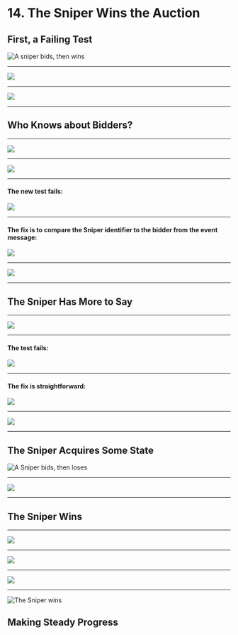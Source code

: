 # 14. The Sniper Wins the Auction

## First, a Failing Test

![A sniper bids, then wins](https://www.safaribooksonline.com/library/view/growing-object-oriented-software/9780321574442/graphics/14fig01.jpg "A sniper bids, then wins")

------------------------------------------------------------------------------------------------------------------------
![](https://www.safaribooksonline.com/library/view/growing-object-oriented-software/9780321574442/graphics/140pro01.jpg)

------------------------------------------------------------------------------------------------------------------------
![](https://www.safaribooksonline.com/library/view/growing-object-oriented-software/9780321574442/graphics/140pro02.jpg)

------------------------------------------------------------------------------------------------------------------------

## Who Knows about Bidders?

------------------------------------------------------------------------------------------------------------------------
![](https://www.safaribooksonline.com/library/view/growing-object-oriented-software/9780321574442/graphics/141pro01.jpg)

------------------------------------------------------------------------------------------------------------------------
![](https://www.safaribooksonline.com/library/view/growing-object-oriented-software/9780321574442/graphics/141pro02.jpg)

------------------------------------------------------------------------------------------------------------------------
#### The new test fails:

![](https://www.safaribooksonline.com/library/view/growing-object-oriented-software/9780321574442/graphics/142pro01.jpg)

------------------------------------------------------------------------------------------------------------------------
#### The fix is to compare the Sniper identifier to the bidder from the event message:

![](https://www.safaribooksonline.com/library/view/growing-object-oriented-software/9780321574442/graphics/142pro02.jpg)

------------------------------------------------------------------------------------------------------------------------
![](https://www.safaribooksonline.com/library/view/growing-object-oriented-software/9780321574442/graphics/142pro03.jpg)

------------------------------------------------------------------------------------------------------------------------

## The Sniper Has More to Say

------------------------------------------------------------------------------------------------------------------------
![](https://www.safaribooksonline.com/library/view/growing-object-oriented-software/9780321574442/graphics/143pro01.jpg)

------------------------------------------------------------------------------------------------------------------------
#### The test fails:

![](https://www.safaribooksonline.com/library/view/growing-object-oriented-software/9780321574442/graphics/143pro02.jpg)

------------------------------------------------------------------------------------------------------------------------
#### The fix is straightforward:

![](https://www.safaribooksonline.com/library/view/growing-object-oriented-software/9780321574442/graphics/143pro03.jpg)

------------------------------------------------------------------------------------------------------------------------
![](https://www.safaribooksonline.com/library/view/growing-object-oriented-software/9780321574442/graphics/144pro01.jpg)

------------------------------------------------------------------------------------------------------------------------

## The Sniper Acquires Some State

![A Sniper bids, then loses](https://www.safaribooksonline.com/library/view/growing-object-oriented-software/9780321574442/graphics/14fig02.jpg "A Sniper bids, then loses")

------------------------------------------------------------------------------------------------------------------------
![](https://www.safaribooksonline.com/library/view/growing-object-oriented-software/9780321574442/graphics/145pro01.jpg)

------------------------------------------------------------------------------------------------------------------------

## The Sniper Wins

------------------------------------------------------------------------------------------------------------------------
![](https://www.safaribooksonline.com/library/view/growing-object-oriented-software/9780321574442/graphics/147pro01.jpg)

------------------------------------------------------------------------------------------------------------------------
![](https://www.safaribooksonline.com/library/view/growing-object-oriented-software/9780321574442/graphics/147pro02.jpg)

------------------------------------------------------------------------------------------------------------------------
![](https://www.safaribooksonline.com/library/view/growing-object-oriented-software/9780321574442/graphics/147pro03.jpg)

------------------------------------------------------------------------------------------------------------------------

![The Sniper wins](https://www.safaribooksonline.com/library/view/growing-object-oriented-software/9780321574442/graphics/14fig03.jpg "The Sniper wins")

## Making Steady Progress
